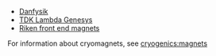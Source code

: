 - [Danfysik](https://github.com/ISISComputingGroup/ibex_developers_manual/wiki/Danfysik)
- [TDK Lambda Genesys](https://github.com/ISISComputingGroup/ibex_developers_manual/wiki/TDK-Lambda-Genesys)
- [Riken front end magnets](https://github.com/ISISComputingGroup/ibex_developers_manual/wiki/Riken-power-supplies)

For information about cryomagnets, see [cryogenics:magnets](https://github.com/ISISComputingGroup/ibex_developers_manual/wiki/Cryogenics#cryomagnets-cryogenically-cooled-superconducting-magnets)